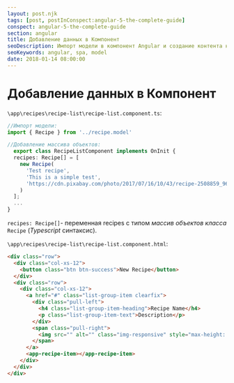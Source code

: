 ```yaml
---
layout: post.njk
tags: [post, postInConspect:angular-5-the-complete-guide]
conspect: angular-5-the-complete-guide
section: angular
title: Добавление данных в Компонент
seoDescription: Импорт модели в компонент Angular и создание контента на основе модели.
seoKeywords: angular, spa, model
date: 2018-01-14 08:00:00
---
```

# Добавление данных в Компонент

`\app\recipes\recipe-list\recipe-list.component.ts`:

```typescript
//Импорт модели:
import { Recipe } from '../recipe.model'

//Добавление массива объектов:
  export class RecipeListComponent implements OnInit {
  recipes: Recipe[] = [
    new Recipe(
      'Test recipe', 
      'This is a simple test', 
      'https://cdn.pixabay.com/photo/2017/07/16/10/43/recipe-2508859_960_720.jpg'
    )
  ];
  ...
}
```

`recipes: Recipe[]`- переменная recipes с типом *массив объектов класса* `Recipe` (*Typescript* синтаксис).

`\app\recipes\recipe-list\recipe-list.component.html`:

```html
<div class="row">
  <div class="col-xs-12">
    <button class="btn btn-success">New Recipe</button>
  </div>
  <div class="row">
    <div class="col-xs-12">
      <a href="#" class="list-group-item clearfix">
        <div class="pull-left">
          <h4 class="list-group-item-heading">Recipe Name</h4>
          <p class="list-group-item-text">Description</p>
        </div>
        <span class="pull-right">
          <img src="" alt="" class="img-responsive" style="max-height: 50px;">
        </span>
      </a>
      <app-recipe-item></app-recipe-item>
    </div>
  </div>
</div>
```